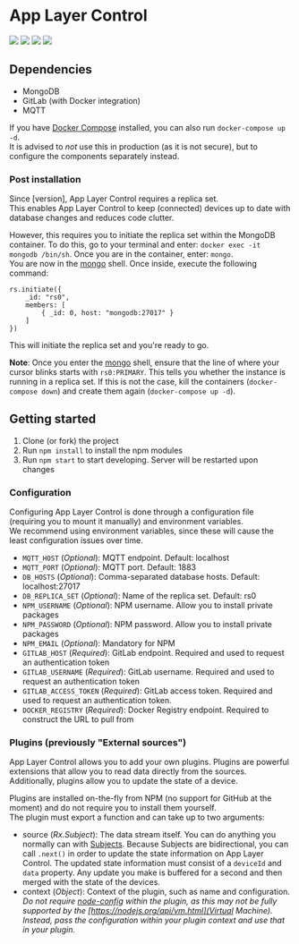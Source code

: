 # App Layer Control

![](https://img.shields.io/badge/app--layer--agent-%5E1.19.0-lightgrey.svg)
![](https://img.shields.io/github/last-commit/viriciti/app-layer-control.svg)
![](https://img.shields.io/david/viriciti/app-layer-control.svg)
![](https://img.shields.io/david/dev/viriciti/app-layer-control.svg)

## Dependencies

- MongoDB
- GitLab (with Docker integration)
- MQTT

If you have [Docker Compose](https://docs.docker.com/compose/) installed, you can also run `docker-compose up -d`.  
It is advised to _not_ use this in production (as it is not secure), but to configure the components separately instead.

### Post installation

Since [version], App Layer Control requires a replica set.  
This enables App Layer Control to keep (connected) devices up to date with database changes and reduces code clutter.

However, this requires you to initiate the replica set within the MongoDB container. To do this, go to your terminal and enter: `docker exec -it mongodb /bin/sh`. Once you are in the container, enter: `mongo`.  
You are now in the [mongo](https://docs.mongodb.com/manual/reference/program/mongo/#bin.mongo) shell. Once inside, execute the following command:

```
rs.initiate({
    _id: "rs0",
    members: [
        { _id: 0, host: "mongodb:27017" }
    ]
})
```

This will initiate the replica set and you're ready to go.

**Note**: Once you enter the [mongo](https://docs.mongodb.com/manual/reference/program/mongo/#bin.mongo) shell, ensure that the line of where your cursor blinks starts with `rs0:PRIMARY`. This tells you whether the instance is running in a replica set. If this is not the case, kill the containers (`docker-compose down`) and create them again (`docker-compose up -d`).

## Getting started

1. Clone (or fork) the project
2. Run `npm install` to install the npm modules
3. Run `npm start` to start developing. Server will be restarted upon changes

### Configuration

Configuring App Layer Control is done through a configuration file (requiring you to mount it manually) and environment variables.  
We recommend using environment variables, since these will cause the least configuration issues over time.

- `MQTT_HOST` (_Optional_): MQTT endpoint. Default: localhost
- `MQTT_PORT` (_Optional_): MQTT port. Default: 1883
- `DB_HOSTS` (_Optional_): Comma-separated database hosts. Default: localhost:27017
- `DB_REPLICA_SET` (_Optional_): Name of the replica set. Default: rs0
- `NPM_USERNAME` (_Optional_): NPM username. Allow you to install private packages
- `NPM_PASSWORD` (_Optional_): NPM password. Allow you to install private packages
- `NPM_EMAIL` (_Optional_): Mandatory for NPM
- `GITLAB_HOST` (_Required_): GitLab endpoint. Required and used to request an authentication token
- `GITLAB_USERNAME` (_Required_): GitLab username. Required and used to request an authentication token
- `GITLAB_ACCESS_TOKEN` (_Required_): GitLab access token. Required and used to request an authentication token.
- `DOCKER_REGISTRY` (_Required_): Docker Registry endpoint. Required to construct the URL to pull from

### Plugins (previously "External sources")

App Layer Control allows you to add your own plugins. Plugins are powerful extensions that allow you to read data directly from the sources.  
Additionally, plugins allow you to update the state of a device.

Plugins are installed on-the-fly from NPM (no support for GitHub at the moment) and do not require you to install them yourself.  
The plugin must export a function and can take up to two arguments:

- source (_Rx.Subject_): The data stream itself. You can do anything you normally can with [Subjects](https://github.com/ReactiveX/rxjs/blob/master/doc/subject.md). Because Subjects are bidirectional, you can call `.next()` in order to update the state information on App Layer Control. The updated state information must consist of a `deviceId` and `data` property. Any update you make is buffered for a second and then merged with the state of the devices.
- context (_Object_): Context of the plugin, such as name and configuration. _Do not require [node-config](https://www.npmjs.com/package/config) within the plugin, as this may not be fully supported by the [https://nodejs.org/api/vm.html](Virtual Machine). Instead, pass the configuration within your plugin context and use that in your plugin._
